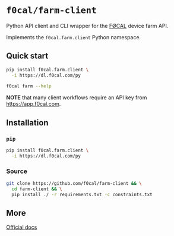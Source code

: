 # `f0cal/farm-client`

Python API client and CLI wrapper for the [FØCAL](https://f0cal.com) device farm API.

Implements the `f0cal.farm.client` Python namespace.

## Quick start

```bash
pip install f0cal.farm.client \
  -i https://dl.f0cal.com/py
  
f0cal farm --help
```
**NOTE** that many client workflows require an API key from https://app.f0cal.com.

## Installation

### `pip`

```bash
pip install f0cal.farm.client \
  -i https://dl.f0cal.com/py
```

### Source

```bash
git clone https://github.com/f0cal/farm-client && \
  cd farm-client && \
  pip install ./ -r requirements.txt -c constraints.txt
```

## More

[Official docs](https://docs.f0cal.com/farm-client)
